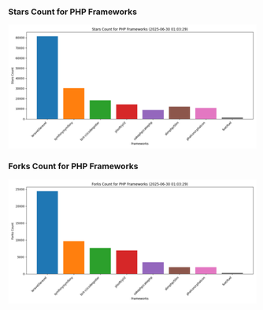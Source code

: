 ### Stars Count for PHP Frameworks

![Stars Chart](./archive/charts/20250630010329_stars_count.png)

### Forks Count for PHP Frameworks

![Forks Chart](./archive/charts/20250630010329_forks_count.png)

